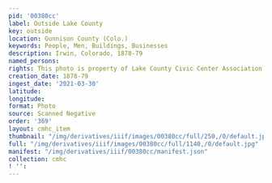 ```yaml
---
pid: '00380cc'
label: Outside Lake County
key: outside
location: Gunnison County (Colo.)
keywords: People, Men, Buildings, Businesses
description: Irwin, Colorado, 1878-79
named_persons: 
rights: This photo is property of Lake County Civic Center Association.
creation_date: 1878-79
ingest_date: '2021-03-30'
latitude: 
longitude: 
format: Photo
source: Scanned Negative
order: '369'
layout: cmhc_item
thumbnail: "/img/derivatives/iiif/images/00380cc/full/250,/0/default.jpg"
full: "/img/derivatives/iiif/images/00380cc/full/1140,/0/default.jpg"
manifest: "/img/derivatives/iiif/00380cc/manifest.json"
collection: cmhc
! '': 
---
```

